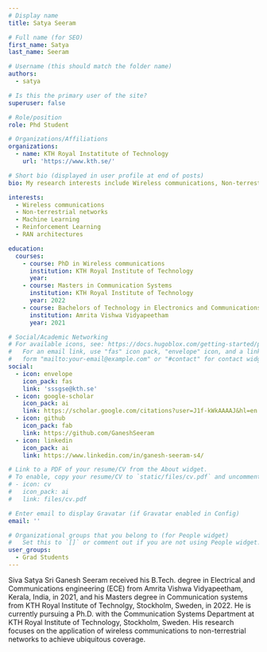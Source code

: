 ```yaml
---
# Display name
title: Satya Seeram

# Full name (for SEO)
first_name: Satya
last_name: Seeram

# Username (this should match the folder name)
authors:
  - satya

# Is this the primary user of the site?
superuser: false

# Role/position
role: Phd Student

# Organizations/Affiliations
organizations:
  - name: KTH Royal Instatitute of Technology
    url: 'https://www.kth.se/'

# Short bio (displayed in user profile at end of posts)
bio: My research interests include Wireless communications, Non-terrestrial networks and integrating them with Reinforcement learning.

interests:
  - Wireless communications
  - Non-terrestrial networks
  - Machine Learning
  - Reinforcement Learning
  - RAN architectures

education:
  courses:
    - course: PhD in Wireless communications
      institution: KTH Royal Institute of Technology
      year: 
    - course: Masters in Communication Systems
      institution: KTH Royal Institute of Technology
      year: 2022
    - course: Bachelors of Technology in Electronics and Communications Engineering
      institution: Amrita Vishwa Vidyapeetham
      year: 2021

# Social/Academic Networking
# For available icons, see: https://docs.hugoblox.com/getting-started/page-builder/#icons
#   For an email link, use "fas" icon pack, "envelope" icon, and a link in the
#   form "mailto:your-email@example.com" or "#contact" for contact widget.
social:
  - icon: envelope
    icon_pack: fas
    link: 'sssgse@kth.se'
  - icon: google-scholar
    icon_pack: ai
    link: https://scholar.google.com/citations?user=J1f-kWkAAAAJ&hl=en
  - icon: github
    icon_pack: fab
    link: https://github.com/GaneshSeeram
  - icon: linkedin
    icon_pack: ai
    link: https://www.linkedin.com/in/ganesh-seeram-s4/

# Link to a PDF of your resume/CV from the About widget.
# To enable, copy your resume/CV to `static/files/cv.pdf` and uncomment the lines below.
# - icon: cv
#   icon_pack: ai
#   link: files/cv.pdf

# Enter email to display Gravatar (if Gravatar enabled in Config)
email: ''

# Organizational groups that you belong to (for People widget)
#   Set this to `[]` or comment out if you are not using People widget.
user_groups:
  - Grad Students
---
```


Siva Satya Sri Ganesh Seeram received his B.Tech. degree in Electrical and Communications engineering (ECE) from Amrita Vishwa Vidyapeetham, Kerala, India, in 2021, and his Masters degree in Communication systems from KTH Royal Institute of Technolgy, Stockholm, Sweden, in 2022. He is currently pursuing a Ph.D. with the Communication Systems Department at KTH Royal Institute of Technology, Stockholm, Sweden. His research focuses on the application of wireless communications to non-terrestrial networks to achieve ubiquitous coverage.